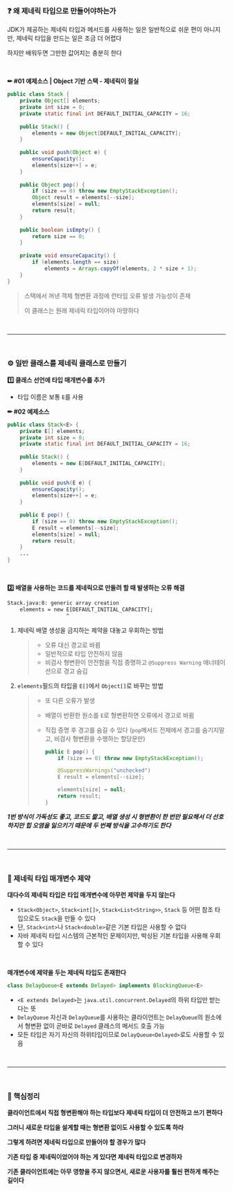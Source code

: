 

### ❓ 왜 제네릭 타입으로 만들어야하는가

JDK가 제공하는 제네릭 타입과 메서드를 사용하는 일은 일반적으로 쉬운 편이 아니지만, 제네릭 타입을 만드는 일은 조금 더 어렵다

하지만 배워두면 그만한 값어치는 충분히 한다

<br>

**✏ #01 예제소스 | Object 기반 스택 - 제네릭이 절실**

```java
public class Stack {
    private Object[] elements;
    private int size = 0;
    private static final int DEFAULT_INITIAL_CAPACITY = 16;
    
    public Stack() {
        elements = new Object[DEFAULT_INITIAL_CAPACITY];
    }
    
    public void push(Object e) {
		ensureCapacity();
        elements[size++] = e;
    }
    
    public Object pop() {
        if (size == 0) throw new EmptyStackException();
        Object result = elements[--size];
        elements[size] = null;
        return result;
    }
    
    public boolean isEmpty() {
        return size == 0;
    }
    
    private void ensureCapacity() {
        if (elements.length == size)
            elements = Arrays.copyOf(elements, 2 * size + 1);
    }
}
```

> 스택에서 꺼낸 객체 형변환 과정에 런타임 오류 발생 가능성이 존재
>
> 이 클래스는 원래 제네릭 타입이어야 마땅하다

<br>

---

<br>

### ⚙ 일반 클래스를 제네릭 클래스로 만들기

**1️⃣ 클래스 선언에 타입 매개변수를 추가**

- 타입 이름은 보통 `E`를 사용

**✏ #02 예제소스**

```java
public class Stack<E> {
    private E[] elements;
    private int size = 0;
    private static final int DEFAULT_INITIAL_CAPACITY = 16;
    
    public Stack() {
        elements = new E[DEFAULT_INITIAL_CAPACITY];
    }
    
    public void push(E e) {
		ensureCapacity();
        elements[size++] = e;
    }
    
    public E pop() {
        if (size == 0) throw new EmptyStackException();
        E result = elements[--size];
        elements[size] = null;
        return result;
    }
    ...
}
```

<br>

**2️⃣ 배열을 사용하는 코드를 제네릭으로 만들려 할 때 발생하는 오류 해결**

```tex
Stack.java:8: generic array creation
    elements = new E[DEFAULT_INITIAL_CAPACITY];
				   ^
```

1. 제네릭 배열 생성을 금지하는 제약을 대놓고 우회하는 방법

   >- 오류 대신 경고로 바뀜
   >- 일반적으로 타입 안전하지 않음
   >- 비검사 형변환이 안전함을 직접 증명하고 `@Suppress Warning` 애너테이션으로 경고 숨김

2. `elements`필드의 타입을 `E[]`에서 `Object[]`로 바꾸는 방법

   > - 또 다른 오류가 발생
   >
   > - 배열이 반환한 원소를 `E`로 형변환하면 오류에서 경고로 바뀜
   >
   > - 직접 증명 후 경고를 숨길 수 있다 (`pop`메서드 전체에서 경고를 숨기지말고, 비검사 형변환을 수행하는 할당문만)
   >
   >   ```java
   >   public E pop() {
   >       if (size == 0) throw new EmptyStackException();
   >   
   >       @SuppressWarnings("unchecked") 
   >       E result = elements[--size];
   >   
   >       elements[size] = null;
   >       return result;
   >   }
   >   ```

***1번 방식이 가독성도 좋고, 코드도 짧고, 배열 생성 시 형변환이 한 번만 필요해서 더 선호하지만 힙 오염을 일으키기 때문에 두 번째 방식을 고수하기도 한다***

<br>

---

<br>

### 📖 제네릭 타입 매개변수 제약

**대다수의 제네릭 타입은 타입 매개변수에 아무런 제약을 두지 않는다** 

- `Stack<Object>`, `Stack<int[]>`, `Stack<List<String>>`, `Stack` 등 어떤 참조 타입으로도 `Stack`을 만들 수 있다
- 단, `Stack<int>`나 `Stack<double>`같은 기본 타입은 사용할 수 없다
- 자바 제네릭 타입 시스템의 근본적인 문제이지만, 박싱된 기본 타입을 사용해 우회할 수 있다

<br>

**매개변수에 제약을 두는 제네릭 타입도 존재한다**

```java
class DelayQueue<E extends Delayed> implements BlockingQueue<E>
```

- `<E extends Delayed>`는 `java.util.concurrent.Delayed`의 하위 타입만 받는다는 뜻
- `DelayQueue` 자신과 `DelayQueue`를 사용하는 클라이언트는 `DelayQueue`의 원소에서 형변환 없이 곧바로 `Delayed` 클래스의 메서드 호출 가능
- 모든 타입은 자기 자신의 하위타입이므로 `DelayQueue<Delayed>`로도 사용할 수 있음

<br>

---

<br>

### 📌 핵심정리

**클라이언트에서 직접 형변환해야 하는 타입보다 제네릭 타입이 더 안전하고 쓰기 편하다**

**그러니 새로운 타입을 설계할 때는 형변환 없이도 사용할 수 있도록 하라**

**그렇게 하려면 제네릭 타입으로 만들어야 할 경우가 많다**

**기존 타입 중 제네릭이었어야 하는 게 있다면 제네릭 타입으로 변경하자**

**기존 클라이언트에는 아무 영향을 주지 않으면서, 새로운 사용자를 훨씬 편하게 해주는 길이다**

<br>
